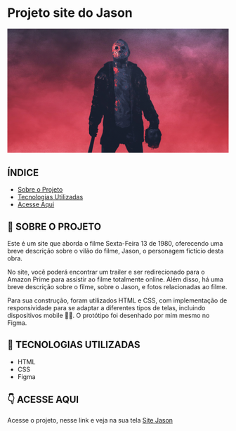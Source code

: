# Projeto site do Jason
![Star Wars](./imagens/BACKGROUND%20INICIAL.jpg)

## ÍNDICE
- <a href="#sobre">Sobre o Projeto</a>   
- <a href="#tecnologias">Tecnologias Utilizadas</a>    
- <a href="#acesse">Acesse Aqui</a> 

## 📝 SOBRE O PROJETO
Este é um site que aborda o filme Sexta-Feira 13 de 1980, oferecendo uma breve descrição sobre o vilão do filme, Jason, o personagem fictício desta obra.

No site, você poderá encontrar um trailer e ser redirecionado para o Amazon Prime para assistir ao filme totalmente online. Além disso, há uma breve descrição sobre o filme, sobre o Jason, e fotos relacionadas ao filme.

Para sua construção, foram utilizados HTML e CSS, com implementação de responsividade para se adaptar a diferentes tipos de telas, incluindo dispositivos mobile 👨‍💻. O protótipo foi desenhado por mim mesmo no Figma.


## 📱 TECNOLOGIAS UTILIZADAS
- HTML
- CSS
- Figma

## 👇 ACESSE AQUI
Acesse o projeto, nesse link e veja na sua tela <a href="https://projeto-jason-filme-cd5u38578-deivison556s-projects.vercel.app/">Site Jason</a>